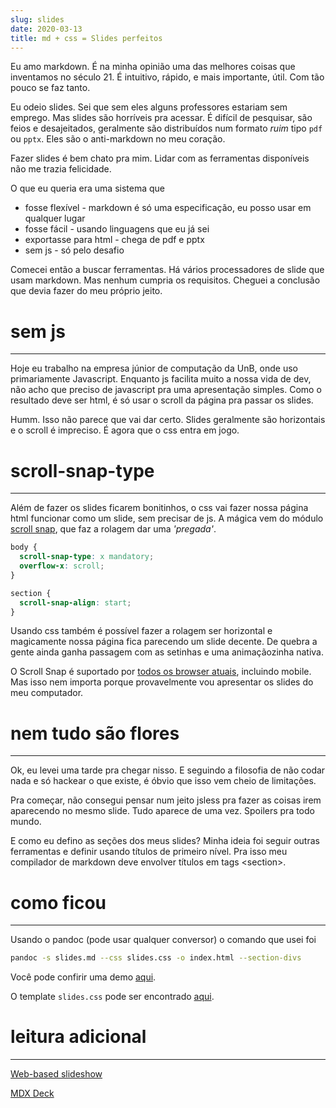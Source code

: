 ```yaml
---
slug: slides
date: 2020-03-13
title: md + css = Slides perfeitos
---
```


Eu amo markdown. É na minha opinião uma das melhores coisas
que inventamos no século 21. É intuitivo, rápido, e mais
importante, útil. Com tão pouco se faz tanto.

Eu odeio slides. Sei que sem eles alguns professores
estariam sem emprego. Mas slides são horríveis pra acessar.
É difícil de pesquisar, são feios e desajeitados, geralmente
são distribuídos num formato _ruim_ tipo `pdf` ou `pptx`.
Eles são o anti-markdown no meu coração.

Fazer slides é bem chato pra mim. Lidar com as ferramentas
disponíveis não me trazia felicidade.

O que eu queria era uma sistema que

- fosse flexível - markdown é só uma especificação, eu posso
  usar em qualquer lugar
- fosse fácil - usando linguagens que eu já sei
- exportasse para html - chega de pdf e pptx
- sem js - só pelo desafio

Comecei então a buscar ferramentas. Há vários processadores
de slide que usam markdown. Mas nenhum cumpria os
requisitos. Cheguei a conclusão que devia fazer do meu
próprio jeito.

# sem js

---

Hoje eu trabalho na empresa júnior de computação da UnB,
onde uso primariamente Javascript. Enquanto js facilita
muito a nossa vida de dev, não acho que preciso de
javascript pra uma apresentação simples. Como o resultado
deve ser html, é só usar o scroll da página pra passar os
slides.

Humm. Isso não parece que vai dar certo. Slides geralmente
são horizontais e o scroll é impreciso. É agora que o css
entra em jogo.

# scroll-snap-type

---

Além de fazer os slides ficarem bonitinhos, o css vai fazer
nossa página html funcionar como um slide, sem precisar de
js. A mágica vem do módulo [scroll
snap](https://www.w3.org/TR/css-scroll-snap-1/), que faz
a rolagem dar uma _'pregada'_.

```css
body {
  scroll-snap-type: x mandatory;
  overflow-x: scroll;
}

section {
  scroll-snap-align: start;
}
```

Usando css também é possível fazer a rolagem ser horizontal
e magicamente nossa página fica parecendo um slide decente.
De quebra a gente ainda ganha passagem com as setinhas e uma
animaçãozinha nativa.

O Scroll Snap é suportado por [todos os browser
atuais](https://caniuse.com/#search=scroll%20snap),
incluindo mobile. Mas isso nem importa porque provavelmente
vou apresentar os slides do meu computador.

# nem tudo são flores

---

Ok, eu levei uma tarde pra chegar nisso. E seguindo
a filosofia de não codar nada e só hackear o que existe,
é óbvio que isso vem cheio de limitações.

Pra começar, não consegui pensar num jeito jsless pra fazer
as coisas irem aparecendo no mesmo slide. Tudo aparece de
uma vez. Spoilers pra todo mundo.

E como eu defino as seções dos meus slides? Minha ideia foi
seguir outras ferramentas e definir usando títulos de
primeiro nível. Pra isso meu compilador de markdown deve
envolver títulos em tags \<section\>.

# como ficou

---

Usando o pandoc (pode usar qualquer conversor) o comando que
usei foi

```sh
pandoc -s slides.md --css slides.css -o index.html --section-divs
```

Você pode confirir uma demo [aqui](https://slides.brn.wtf).

O template `slides.css` pode ser encontrado
[aqui](https://gist.github.com/brennop/f75b7ba1ce575f3b8a764f04e36faadf).

# leitura adicional

---

[Web-based slideshow](https://en.wikipedia.org/wiki/Web-based_slideshow)

[MDX Deck](https://github.com/jxnblk/mdx-deck)
